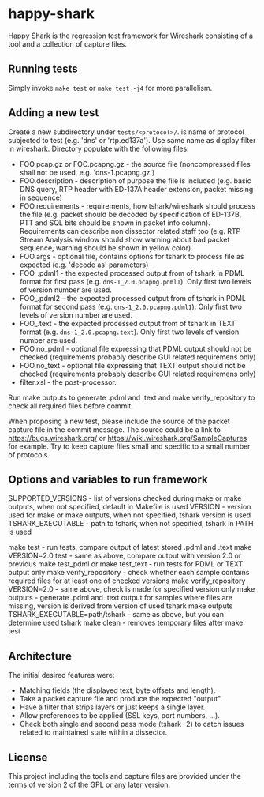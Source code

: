happy-shark
===========
Happy Shark is the regression test framework for Wireshark consisting of a tool
and a collection of capture files.

Running tests
-------------
Simply invoke `make test` or `make test -j4` for more parallelism.

Adding a new test
-----------------
Create a new subdirectory under `tests/<protocol>/`. <protocol> is name of protocol
subjected to test (e.g. 'dns' or 'rtp.ed137a'). Use same name as display filter in wireshark.
Directory populate with the following files:

 - FOO.pcap.gz or FOO.pcapng.gz - the source file (noncompressed files shall not be used, e.g. 'dns-1.pcapng.gz')
 - FOO.description - description of purpose the file is included (e.g. basic DNS query, RTP header with ED-137A header extension, packet missing in sequence)
 - FOO.requirements - requirements, how tshark/wireshark should process the file (e.g. packet should be decoded by specification of ED-137B, PTT and SQL bits should be shown in packet info column). Requirements can describe non dissector related staff too (e.g. RTP Stream Analysis window should show warning about bad packet sequence, warning should be shown in yellow color).
 - FOO.args - optional file, contains options for tshark to process file as expected (e.g. 'decode as' parameters)
 - FOO_<version>.pdml1 - the expected processed output from <version> of tshark in PDML format for first pass (e.g. `dns-1_2.0.pcapng.pdml1`). Only first two levels of version number are used.
 - FOO_<version>.pdml2 - the expected processed output from <version> of tshark in PDML format for second pass (e.g. `dns-1_2.0.pcapng.pdml1`). Only first two levels of version number are used.
 - FOO_<version>.text - the expected processed output from <version> of tshark in TEXT format (e.g. `dns-1_2.0.pcapng.text`). Only first two levels of version number are used.
 - FOO.no_pdml - optional file expressing that PDML output should not be checked (requirements probably describe GUI related requiremens only)
 - FOO.no_text - optional file expressing that TEXT output should not be checked (requirements probably describe GUI related requiremens only)
 - filter.xsl - the post-processor.

Run make outputs to generate .pdml and .text and make verify_repository to check all required files before commit.

When proposing a new test, please include the source of the packet capture file
in the commit message. The source could be a link to https://bugs.wireshark.org/
or https://wiki.wireshark.org/SampleCaptures for example. Try to keep capture
files small and specific to a small number of protocols.

Options and variables to run framework
--------------------------------------

SUPPORTED_VERSIONS - list of versions checked during make or make outputs, when not specified, default in Makefile is used
VERSION - version used for make or make outputs, when not specified, tshark version is used
TSHARK_EXECUTABLE - path to tshark, when not specified, tshark in PATH is used

make test - run tests, compare output of latest stored .pdml and .text
make VERSION=2.0 test - same as above, compare output with version 2.0 or previous
make test_pdml or make test_text - run tests for PDML or TEXT output only
make verify_repository - check whether each sample contains required files for at least one of checked versions
make verify_repository VERSION=2.0 - same above, check is made for specified version only
make outputs - generate .pdml and .text output for samples where files are missing, version is derived from version of used tshark
make outputs TSHARK_EXECUTABLE=path/tshark - same as above, but you can determine used tshark
make clean - removes temporary files after make test

Architecture
------------
The initial desired features were:

 - Matching fields (the displayed text, byte offsets and length).
 - Take a packet capture file and produce the expected "output".
 - Have a filter that strips layers or just keeps a single layer.
 - Allow preferences to be applied (SSL keys, port numbers, ...).
 - Check both single and second pass mode (tshark -2) to catch issues
   related to maintained state within a dissector.

License
-------
This project including the tools and capture files are provided under the terms
of version 2 of the GPL or any later version.

